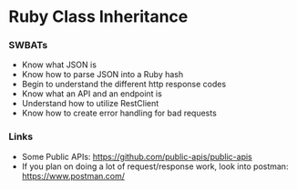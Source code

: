 # Ruby Class Inheritance

### SWBATs
  - Know what JSON is
  - Know how to parse JSON into a Ruby hash
  - Begin to understand the different http response codes
  - Know what an API and an endpoint is
  - Understand how to utilize RestClient
  - Know how to create error handling for bad requests

### Links

- Some Public APIs: https://github.com/public-apis/public-apis
- If you plan on doing a lot of request/response work, look into postman: https://www.postman.com/
